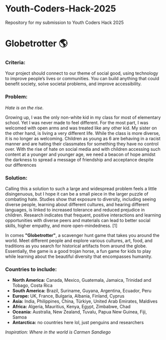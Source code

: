 # Youth-Coders-Hack-2025
Repository for my submission to Youth Coders Hack 2025

# Globetrotter 🌎

### Criteria:
Your project should connect to our theme of social good, using technology to improve people’s lives or communities. You can build anything that could benefit society, solve societal problems, and improve accessibility. 

### Problem:
*Hate is on the rise.*   

Growing up, I was the only non-white kid in my class for most of elementary school. Yet I was never made to feel different. For the most part, I was welcomed with open arms and was treated like any other kid. My sister on the other hand, is living a very different life. While the class is more diverse, it is no longer as welcoming. Children as young as 6 are behaving in a racist manner and are hating their classmates for something they have no control over. With the rise of hate on social media and with children accessing such content at a younger and younger age, we need a beacon of hope amidst the darkness to spread a message of friendship and acceptance despite our differences 

### Solution:
Calling this a solution to such a large and widespread problem feels a little disingenuous, but I hope it can be a small piece in the larger puzzle of combating hate. Studies show that exposure to diversity, including seeing diverse people, learning about different cultures, and hearing different languages, is linked to increased tolerance and reduced prejudice in children. Research indicates that frequent, positive interactions and learning opportunities with diverse peers and materials can lead to better social skills, higher empathy, and more open-mindedness. [1]  
 
In comes **"Globetrotter"**, a scavenger hunt game that takes you around the world. Meet different people and explore various cultures, art, food, and traditions as you search for historical artifacts from around the globe. Essentially, the game is a good trojan horse, a fun game for kids to play while learning about the beautiful diversity that encompasses humanity.   

 

### Countries to include: 

- **North America:** Canada, Mexico, Guatemala, Jamaica, Trinidad and Tobago, Costa Rica
- **South America:** Brazil, Suriname, Guyana, Argentina, Ecuador, Peru
- **Europe:** UK, France, Bulgaria, Albania, Finland, Cyprus
- **Asia:** India, Philippines,  China, Türkiye, United Arab Emirates, Maldives
- **Africa:** Algeria, Mauritius, Kenya, Egypt, Zimbabwe, Chad
- **Oceania:** Australia, New Zealand, Tuvalu, Papua New Guinea, Fiji, Samoa
- **Antarctica:** no countries here lol, just penguins and researchers  

 *Inspiration: Where in the world is Carmen Sandiego* 

